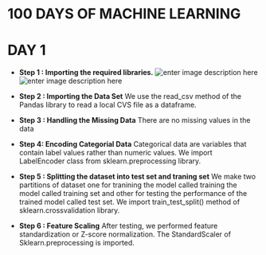 ﻿# 100 DAYS OF MACHINE LEARNING
# DAY 1 

- **Step 1 :  Importing the required libraries.**
     ![enter image description here](https://upload.wikimedia.org/wikipedia/commons/thumb/3/31/NumPy_logo_2020.svg/120px-NumPy_logo_2020.svg.png?20200723114325)
![enter image description here](https://upload.wikimedia.org/wikipedia/commons/thumb/e/ed/Pandas_logo.svg/120px-Pandas_logo.svg.png?20200209204934)

- **Step 2 :  Importing the Data Set** 
We use the read_csv method of the Pandas library to read a local CVS file as a dataframe.

- **Step 3 : Handling the Missing Data**
There are no missing values in the data

- **Step 4: Encoding Categorial Data**
Categorical data are variables that contain label values rather than numeric values. We import LabelEncoder class from sklearn.preprocessing library.

- **Step 5 : Splitting the dataset into test set and traning set**
We make two partitions of dataset one for tranining the model called training the model called training set and other for testing the performance of the trained model called test set. We import train_test_split() method of sklearn.crossvalidation library.

- **Step 6 : Feature Scaling**
After testing, we performed feature standardization or Z-score normalization. The StandardScaler of Sklearn.preprocessing is imported.


